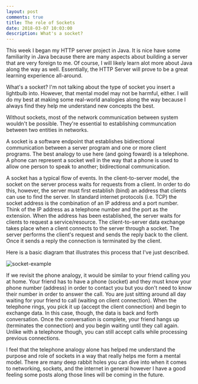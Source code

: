 ```yaml
---
layout: post
comments: true
title: The role of Sockets 
date: 2018-03-07 10:03:00
description: What's a socket? 
---
```


This week I began my HTTP server project in Java. It is nice have some familiarity in Java
because there are many aspects about building a server that are very foreign to me. Of course,
I will likely learn alot more about Java along the way as well. Essentially, the HTTP Server
will prove to be a great learning experience all-around. 

What's a socket? I'm not talking about the type of socket you insert a lightbulb into. However,
that mental model may not be harmful, either. I will do my best at making some real-world analogies
along the way because I always find they help me understand new concepts the best. 

Without sockets, most of the network communication between system wouldn't be possible. They're essential to establishing communcation between two entities in networks. 

A socket is a software endpoint that establishes bidirectional communication between a server program
and one or more client programs. The best analogy to use here (and going foward) is a telephone. A phone
can represent a socket well in the way that a phone is used to allow one person to speak to another;
bidirectional communication.

A socket has a typical flow of events. In the client-to-server model, the socket on the server
process waits for requests from a client. In order to do this, however, the server must first establish
(bind) an address that clients can use to find the server. In standard internet protocols (i.e. TCP) the socket address is the combination of an IP address and a port number. Think of the IP address as a telephone number and the port as the extension. When the address has been established, the server waits for clients to request a service/resource. The client-to-server data exchange takes place when a client connects to the server through a socket. The server performs the client's request and sends the reply back to the client. Once it sends a reply
the connection is terminated by the client. 

Here is a basic diagram that illustrates this 
process that I've just described. 

![socket-example](https://www.tutorialspoint.com/perl/images/perl_socket.jpg)

If we revisit the phone analogy, it would be similar to your friend calling
you at home. Your friend has to have a phone (socket) and they must  know your phone number (address) in order
to contact you but you don't need to know their number in order to answer the call. You are just 
sitting around all day waiting for your friend to call (waiting on client connection). When the telephone rings, you pick it up (accept the client connection) and begin to exchange data. In this case,
though, the data is back and forth conversation. Once the conversation is complete, your friend hangs
up (terminates the connection) and you begin waiting until they call again. Unlike with a telephone though, you can still accept calls while processing previous connections.

I feel that the telephone analogy alone
has helped me understand the purpose and role of sockets in a way that really helps me form a mental model. There are many deep rabbit holes you can dive into when it comes to networking, sockets, and the internet in general however I have a good feeling some posts along those lines will be coming in the future. 
